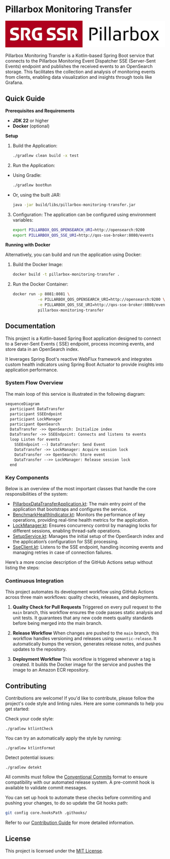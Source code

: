 # Pillarbox Monitoring Transfer

![Pillarbox logo](README-images/logo.jpg)

Pillarbox Monitoring Transfer is a Kotlin-based Spring Boot service that connects to the Pillarbox
Monitoring Event Dispatcher SSE (Server-Sent Events) endpoint and publishes the received events to
an OpenSearch storage. This facilitates the collection and analysis of monitoring events from
clients, enabling data visualization and insights through tools like Grafana.

## Quick Guide

**Prerequisites and Requirements**

- **JDK 22** or higher
- **Docker** (optional)

**Setup**

1. Build the Application:
   ```bash
   ./gradlew clean build -x test
   ```

2. Run the Application:

- Using Gradle:
  ```bash
  ./gradlew bootRun
  ```
- Or, using the built JAR:
  ```bash
  java -jar build/libs/pillarbox-monitoring-transfer.jar
  ```

3. Configuration:
   The application can be configured using environment variables:
   ```bash
   export PILLARBOX_QOS_OPENSEARCH_URI=http://opensearch:9200
   export PILLARBOX_QOS_SSE_URI=http://qos-sse-broker:8080/events
   ```

**Running with Docker**

Alternatively, you can build and run the application using Docker:

1. Build the Docker Image:
   ```bash
   docker build -t pillarbox-monitoring-transfer .
   ```

2. Run the Docker Container:
   ```bash
   docker run -p 8081:8081 \
              -e PILLARBOX_QOS_OPENSEARCH_URI=http://opensearch:9200 \
              -e PILLARBOX_QOS_SSE_URI=http://qos-sse-broker:8080/events \
              pillarbox-monitoring-transfer
   ```

## Documentation

This project is a Kotlin-based Spring Boot application designed to connect to a Server-Sent Events (
SSE) endpoint, process incoming events, and store data in an OpenSearch index.

It leverages Spring Boot's reactive WebFlux framework and integrates custom health indicators using
Spring Boot Actuator to provide insights into application performance.

### System Flow Overview

The main loop of this service is illustrated in the following diagram:

```mermaid
sequenceDiagram
  participant DataTransfer
  participant SSEEndpoint
  participant LockManager
  participant OpenSearch
  DataTransfer ->> OpenSearch: Initialize index
  DataTransfer ->> SSEEndpoint: Connects and listens to events
  loop Listen for events
    SSEEndpoint --) DataTransfer: Send Event
    DataTransfer ->> LockManager: Acquire session lock
    DataTransfer ->> OpenSearch: Store event
    DataTransfer -->> LockManager: Release session lock
  end
```

### Key Components

Below is an overview of the most important classes that handle the core responsibilities of the
system:

- [PillarboxDataTransferApplication.kt][main-entry-point]: The main entry point of the application
  that bootstraps and configures the service.
- [BenchmarkHealthIndicator.kt][health-indicator]: Monitors the performance of key operations,
  providing real-time health metrics for the application.
- [LockManager.kt][lock-manager]: Ensures concurrency control by managing locks for different
  sessions, enabling thread-safe operations.
- [SetupService.kt][setup-service]: Manages the initial setup of the OpenSearch index and the
  application’s configuration for SSE processing.
- [SseClient.kt][sse-client]: Listens to the SSE endpoint, handling incoming events and managing
  retries in case of connection failures.

Here’s a more concise description of the GitHub Actions setup without listing the steps:

### Continuous Integration

This project automates its development workflow using GitHub Actions across three main workflows:
quality checks, releases, and deployments.

1. **Quality Check for Pull Requests**
   Triggered on every pull request to the `main` branch, this workflow ensures the code passes
   static analysis and unit tests. It guarantees that any new code meets quality standards before
   being merged into the main branch.

2. **Release Workflow**
   When changes are pushed to the `main` branch, this workflow handles versioning and releases using
   `semantic-release`. It automatically bumps the version, generates release notes, and pushes
   updates to the repository.

3. **Deployment Workflow**
   This workflow is triggered whenever a tag is created. It builds the Docker image for the service
   and pushes the image to an Amazon ECR repository.

## Contributing

Contributions are welcome! If you'd like to contribute, please follow the project's code style and
linting rules. Here are some commands to help you get started:

Check your code style:

```shell
./gradlew ktlintCheck
```

You can try an automatically apply the style by running:

```shell
./gradlew ktlintFormat
```

Detect potential issues:

```shell
./gradlew detekt
```

All commits must follow the [Conventional Commits](https://www.conventionalcommits.org/en/v1.0.0/)
format to ensure compatibility with our automated release system. A pre-commit hook is available to
validate commit messages.

You can set up hook to automate these checks before commiting and pushing your changes, to do so
update the Git hooks path:

```bash
git config core.hooksPath .githooks/
```

Refer to our [Contribution Guide](CONTRIBUTING.md) for more detailed information.

## License

This project is licensed under the [MIT License](../LICENSE).

[main-entry-point]: ../src/main/kotlin/ch/srgssr/pillarbox/qos/PillarboxDataTransferApplication.kt
[health-indicator]: ../src/main/kotlin/ch/srgssr/pillarbox/qos/health/BenchmarkHealthIndicator.kt
[lock-manager]: ../src/main/kotlin/ch/srgssr/pillarbox/qos/concurrent/LockManager.kt
[setup-service]: ../src/main/kotlin/ch/srgssr/pillarbox/qos/event/SetupService.kt
[sse-client]: ../src/main/kotlin/ch/srgssr/pillarbox/qos/event/SseClient.kt
